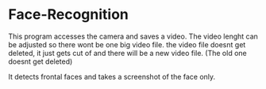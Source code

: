 # Face-Recognition

This program accesses the camera and saves a video. The video lenght can be adjusted so there wont be one big video file. the video file doesnt get deleted, it just gets cut of and there will be a new video file. (The old one doesnt get deleted)

It detects frontal faces and takes a screenshot of the face only.
